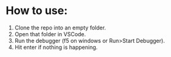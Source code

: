 # How to use:

1. Clone the repo into an empty folder.
2. Open that folder in VSCode.
3. Run the debugger (f5 on windows or Run>Start Debugger).
4. Hit enter if nothing is happening.
